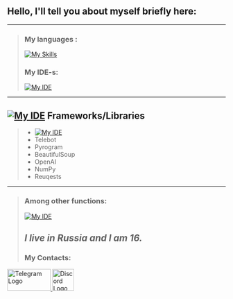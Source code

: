 ## Hello, I'll tell you about myself briefly here:
___
> ### My languages :
> [![My Skills](https://skillicons.dev/icons?i=js,py)](https://skillicons.dev)
> ### My IDE-s:
> [![My IDE](https://skillicons.dev/icons?i=sublime,vscode)](https://skillicons.dev)
___
## [![My IDE](https://skillicons.dev/icons?i=bots,windows)](https://skillicons.dev) Frameworks/Libraries
> * [![My IDE](https://skillicons.dev/icons?i=flask)](https://skillicons.dev)
> * Telebot
> * Pyrogram
> * BeautifulSoup
> * OpenAI 
> * NumPy
> * Reuqests
___
> ### Among other functions:
> [![My IDE](https://skillicons.dev/icons?i=css,html,sqlite)](https://skillicons.dev)
> ## *I live in Russia and I am 16.*
> ### My Contacts:
<div style="display: inline-block; margin-right: 10px;">
    <a href="https://t.me/AH6EJ_UHTEPHETA">
        <img src="https://upload.wikimedia.org/wikipedia/commons/8/82/Telegram_logo.svg" alt="Telegram Logo" style="width: 100px; height: 50px;">
    <a href="https://discord.com/users/737349861963202700/">
        <img src="https://skillicons.dev/icons?i=discord" alt="Discord Logo" style="width: 50px; height: 50px;"></a></div>
